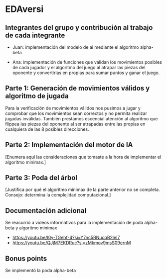 # EDAversi

## Integrantes del grupo y contribución al trabajo de cada integrante

* Juan: implementación del modelo de ai mediante el algoritmo alpha-beta

* Ana: implementación de funciones que validan los movimientos posibles de cada jugador y el algoritmo del juego al atrapar las piezas del oponente y
convertirlas en propias para sumar puntos y ganar el juego. 

## Parte 1: Generación de movimientos válidos y algoritmo de jugada

Para la verificación de movimientos válidos nos pusimos a jugar y comprobar que los movimientos sean correctos y no permita realizar jugadas inválidas.
También prestamos escencial atención al algoritmo que flippea las piezas del oponente al ser atrapadas entre las propias en cualquiera de las 8 posibles
direcciones.  

## Parte 2: Implementación del motor de IA

[Enumera aquí las consideraciones que tomaste a la hora de implementar el algoritmo minimax.]

## Parte 3: Poda del árbol

[Justifica por qué el algoritmo minimax de la parte anterior no se completa. Consejo: determina la complejidad computacional.]

## Documentación adicional

Se reacurrió a videos informativos para la implementación de poda alpha-beta y algoritmo minimax
 * https://youtu.be/I0y-TGehf-4?si=Y7nc5RNucqB2leI7
 * https://youtu.be/QJjM7EKDRuc?si=zMkmov9msS09ernM

## Bonus points

Se implementó la poda alpha-beta 